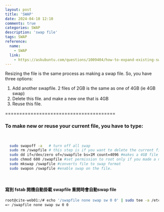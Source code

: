 ```yaml
---
layout: post
title: 'SWAP'
date: 2024-04-10 12:10
comments: true
categories: SWAP
description: 'swap file'
tags: SWAP
reference:
  name:
    - SWAP
  link:
    - https://askubuntu.com/questions/1009404/how-to-expand-existing-swap-file
---
```



Resizing the file is the same process as making a swap file. So, you have three options:
1. Add another swapfile. 2 files of 2GB is the same as one of 4GB (ie 4GB swap)
2. Delete this file. and make a new one that is 4GB
3. Reuse this file.

=======================================
<br>

### To make new or reuse your current file, you have to type:

<br>

```bash
  sudo swapoff -a   # turn off all swap
  sudo rm /swapfile # this step is if you want to delete the current file
  sudo dd if=/dev/zero of=/swapfile bs=1M count=4096 #makes a 4GB file
  sudo chmod 600 /swapfile #set permission to root only if you made a new file
  sudo mkswap /swapfile #converts file to swap format
  sudo swapon /swapfile #enable swap on the file.
```

<br>

#### 寫到 fstab 開機自動掛載 swapfile 重開時會自動swap file

```bash
root@cite-web01:/# echo '/swapfile none swap sw 0 0' | sudo tee -a /etc/fstab
=> /swapfile none swap sw 0 0
```
